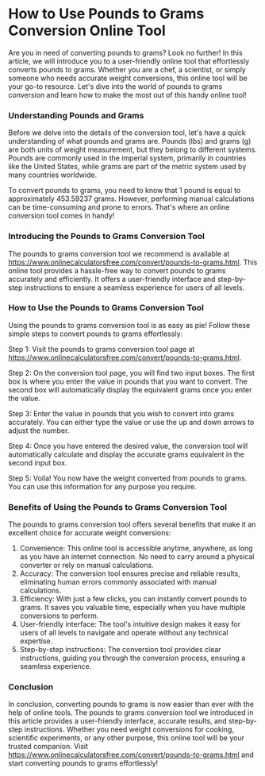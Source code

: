How to Use Pounds to Grams Conversion Online Tool
=================================================

Are you in need of converting pounds to grams? Look no further! In this article, we will introduce you to a user-friendly online tool that effortlessly converts pounds to grams. Whether you are a chef, a scientist, or simply someone who needs accurate weight conversions, this online tool will be your go-to resource. Let's dive into the world of pounds to grams conversion and learn how to make the most out of this handy online tool!

### Understanding Pounds and Grams

Before we delve into the details of the conversion tool, let's have a quick understanding of what pounds and grams are. Pounds (lbs) and grams (g) are both units of weight measurement, but they belong to different systems. Pounds are commonly used in the imperial system, primarily in countries like the United States, while grams are part of the metric system used by many countries worldwide.

To convert pounds to grams, you need to know that 1 pound is equal to approximately 453.59237 grams. However, performing manual calculations can be time-consuming and prone to errors. That's where an online conversion tool comes in handy!

### Introducing the Pounds to Grams Conversion Tool

The pounds to grams conversion tool we recommend is available at <https://www.onlinecalculatorsfree.com/convert/pounds-to-grams.html>. This online tool provides a hassle-free way to convert pounds to grams accurately and efficiently. It offers a user-friendly interface and step-by-step instructions to ensure a seamless experience for users of all levels.

### How to Use the Pounds to Grams Conversion Tool

Using the pounds to grams conversion tool is as easy as pie! Follow these simple steps to convert pounds to grams effortlessly:

Step 1: Visit the pounds to grams conversion tool page at <https://www.onlinecalculatorsfree.com/convert/pounds-to-grams.html>.

Step 2: On the conversion tool page, you will find two input boxes. The first box is where you enter the value in pounds that you want to convert. The second box will automatically display the equivalent grams once you enter the value.

Step 3: Enter the value in pounds that you wish to convert into grams accurately. You can either type the value or use the up and down arrows to adjust the number.

Step 4: Once you have entered the desired value, the conversion tool will automatically calculate and display the accurate grams equivalent in the second input box.

Step 5: Voila! You now have the weight converted from pounds to grams. You can use this information for any purpose you require.

### Benefits of Using the Pounds to Grams Conversion Tool

The pounds to grams conversion tool offers several benefits that make it an excellent choice for accurate weight conversions:

1. Convenience: This online tool is accessible anytime, anywhere, as long as you have an internet connection. No need to carry around a physical converter or rely on manual calculations.
2. Accuracy: The conversion tool ensures precise and reliable results, eliminating human errors commonly associated with manual calculations.
3. Efficiency: With just a few clicks, you can instantly convert pounds to grams. It saves you valuable time, especially when you have multiple conversions to perform.
4. User-friendly interface: The tool's intuitive design makes it easy for users of all levels to navigate and operate without any technical expertise.
5. Step-by-step instructions: The conversion tool provides clear instructions, guiding you through the conversion process, ensuring a seamless experience.

### Conclusion

In conclusion, converting pounds to grams is now easier than ever with the help of online tools. The pounds to grams conversion tool we introduced in this article provides a user-friendly interface, accurate results, and step-by-step instructions. Whether you need weight conversions for cooking, scientific experiments, or any other purpose, this online tool will be your trusted companion. Visit <https://www.onlinecalculatorsfree.com/convert/pounds-to-grams.html> and start converting pounds to grams effortlessly!
